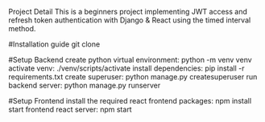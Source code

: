 Project Detail
This is a beginners project implementing JWT access and refresh token authentication with Django & React using the timed interval method.

#Installation guide
git clone 

#Setup Backend
create python virtual environment: python -m venv venv
activate venv: ./venv/scripts/activate
install dependencies: pip install -r requirements.txt
create superuser: python manage.py createsuperuser
run backend server: python manage.py runserver

#Setup Frontend
install the required react frontend packages: npm install
start frontend react server: npm start

